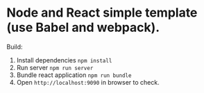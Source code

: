 # Node and React simple template (use Babel and webpack).

Build:

1. Install dependencies `npm install`
2. Run server `npm run server`
3. Bundle react application `npm run bundle`
4. Open `http://localhost:9090` in browser to check.
